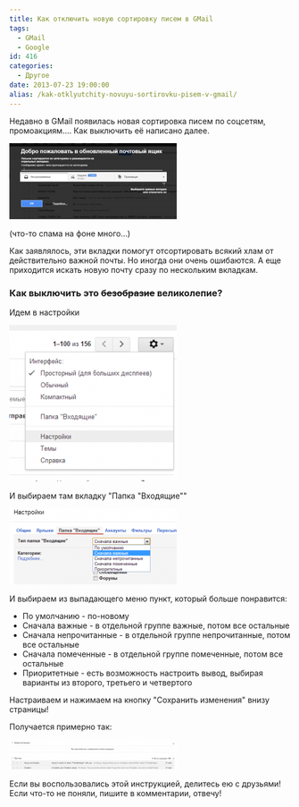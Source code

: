```yaml
---
title: Как отключить новую сортировку писем в GMail
tags:
  - GMail
  - Google
id: 416
categories:
  - Другое
date: 2013-07-23 19:00:00
alias: /kak-otklyutchity-novuyu-sortirovku-pisem-v-gmail/
---
```


Недавно в GMail появилась новая сортировка писем по соцсетям, промоакциям.... Как выключить её написано далее.<!--more-->

[![GMail preview](/content/2013/07/Image-027-300x136.png)](/content/2013/07/Image-027.png)

(что-то спама на фоне много...)

Как заявлялось, эти вкладки помогут отсортировать всякий хлам от действительно важной почты. Но иногда они очень ошибаются. А еще приходится искать новую почту сразу по нескольким вкладкам.

### Как выключить это <del datetime="2013-07-23T48.19.+00:00">безобразие</del> великолепие?

Идем в настройки

[![Настройки GMail](/content/2013/07/Image-028-300x280.png)](/content/2013/07/Image-028.png)

И выбираем там вкладку "Папка "Входящие""

[![Настройка GMail](/content/2013/07/Image-029-300x136.png)](/content/2013/07/Image-029.png)

И выбираем из выпадающего меню пункт, который больше понравится:

*   По умолчанию - по-новому
*   Сначала важные - в отдельной группе важные, потом все остальные
*   Сначала непрочитанные - в отдельной группе непрочитанные, потом все остальные
*   Сначала помеченные - в отдельной группе помеченные, потом все остальные
*   Приоритетные - есть возможность настроить вывод, выбирая варианты из второго, третьего и четвертого

Настраиваем и нажимаем на кнопку "Сохранить изменения" внизу страницы!

Получается примерно так:

[![](/content/2013/07/Image-031-300x54.png)](/content/2013/07/Image-031.png)

Если вы воспользовались этой инструкцией, делитесь ею с друзьями! Если что-то не поняли, пишите в комментарии, отвечу!